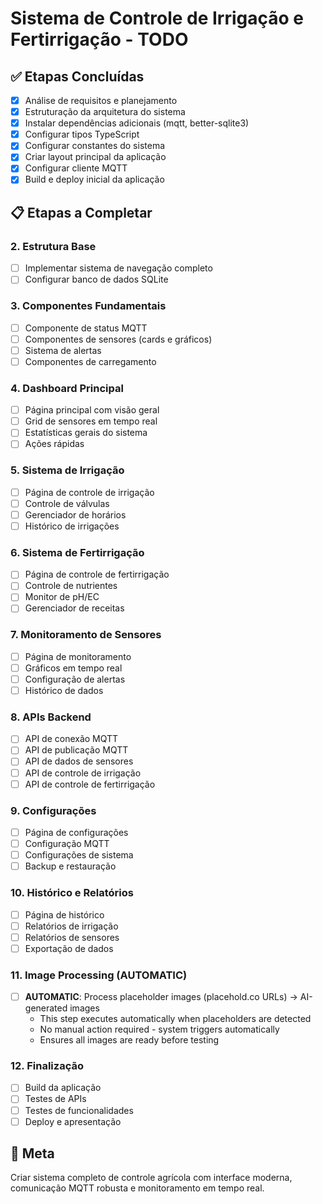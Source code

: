 # Sistema de Controle de Irrigação e Fertirrigação - TODO

## ✅ Etapas Concluídas
- [x] Análise de requisitos e planejamento
- [x] Estruturação da arquitetura do sistema
- [x] Instalar dependências adicionais (mqtt, better-sqlite3)
- [x] Configurar tipos TypeScript
- [x] Configurar constantes do sistema
- [x] Criar layout principal da aplicação
- [x] Configurar cliente MQTT
- [x] Build e deploy inicial da aplicação

## 📋 Etapas a Completar

### 2. Estrutura Base
- [ ] Implementar sistema de navegação completo
- [ ] Configurar banco de dados SQLite

### 3. Componentes Fundamentais
- [ ] Componente de status MQTT
- [ ] Componentes de sensores (cards e gráficos)
- [ ] Sistema de alertas
- [ ] Componentes de carregamento

### 4. Dashboard Principal
- [ ] Página principal com visão geral
- [ ] Grid de sensores em tempo real
- [ ] Estatísticas gerais do sistema
- [ ] Ações rápidas

### 5. Sistema de Irrigação
- [ ] Página de controle de irrigação
- [ ] Controle de válvulas
- [ ] Gerenciador de horários
- [ ] Histórico de irrigações

### 6. Sistema de Fertirrigação
- [ ] Página de controle de fertirrigação
- [ ] Controle de nutrientes
- [ ] Monitor de pH/EC
- [ ] Gerenciador de receitas

### 7. Monitoramento de Sensores
- [ ] Página de monitoramento
- [ ] Gráficos em tempo real
- [ ] Configuração de alertas
- [ ] Histórico de dados

### 8. APIs Backend
- [ ] API de conexão MQTT
- [ ] API de publicação MQTT
- [ ] API de dados de sensores
- [ ] API de controle de irrigação
- [ ] API de controle de fertirrigação

### 9. Configurações
- [ ] Página de configurações
- [ ] Configuração MQTT
- [ ] Configurações de sistema
- [ ] Backup e restauração

### 10. Histórico e Relatórios
- [ ] Página de histórico
- [ ] Relatórios de irrigação
- [ ] Relatórios de sensores
- [ ] Exportação de dados

### 11. **Image Processing (AUTOMATIC)**
- [ ] **AUTOMATIC**: Process placeholder images (placehold.co URLs) → AI-generated images
  - This step executes automatically when placeholders are detected
  - No manual action required - system triggers automatically
  - Ensures all images are ready before testing

### 12. Finalização
- [ ] Build da aplicação
- [ ] Testes de APIs
- [ ] Testes de funcionalidades
- [ ] Deploy e apresentação

## 🎯 Meta
Criar sistema completo de controle agrícola com interface moderna, comunicação MQTT robusta e monitoramento em tempo real.